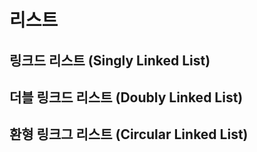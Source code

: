 # 리스트

## 링크드 리스트 (Singly Linked List)

## 더블 링크드 리스트 (Doubly Linked List)

## 환형 링크그 리스트 (Circular Linked List)

